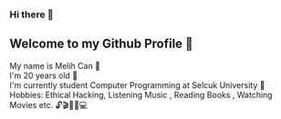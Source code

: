 ### Hi there 👋

<!--
**melihcan1376/melihcan1376** is a ✨ _special_ ✨ repository because its `README.md` (this file) appears on your GitHub profile.

Here are some ideas to get you started:

- 🔭 I’m currently working on ...
- 🌱 I’m currently learning ...
- 👯 I’m looking to collaborate on ...
- 🤔 I’m looking for help with ...
- 💬 Ask me about ...
- 📫 How to reach me: ...
- 😄 Pronouns: ...
- ⚡ Fun fact: ...
-->
## Welcome to my Github Profile 📀
My name is Melih Can 💎<br/>
I'm 20 years old 🎂<br/>
I'm currently student Computer Programming at Selcuk University 🏫<br/>
Hobbies: Ethical Hacking, Listening Music , Reading Books , Watching Movies etc. 🔓🎬🎵📗💻 <br/>
